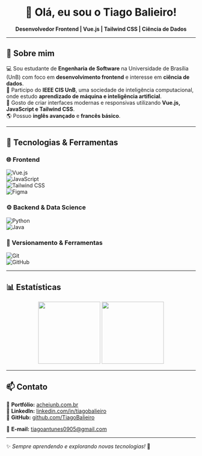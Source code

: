 <h1 align="center">👋 Olá, eu sou o Tiago Balieiro!</h1>

<p align="center">
  <strong>Desenvolvedor Frontend | Vue.js | Tailwind CSS | Ciência de Dados</strong>
</p>

---

## 🚀 Sobre mim  

💻 Sou estudante de **Engenharia de Software** na Universidade de Brasília (UnB) com foco em **desenvolvimento frontend** e interesse em **ciência de dados**.  
📌 Participo do **IEEE CIS UnB**, uma sociedade de inteligência computacional, onde estudo **aprendizado de máquina e inteligência artificial**.  
🎨 Gosto de criar interfaces modernas e responsivas utilizando **Vue.js, JavaScript e Tailwind CSS**.  
🌎 Possuo **inglês avançado** e **francês básico**.  

---

## 🔧 Tecnologias & Ferramentas  

### 🌐 Frontend  
![Vue.js](https://img.shields.io/badge/Vue.js-35495E?style=for-the-badge&logo=vuedotjs&logoColor=4FC08D)  
![JavaScript](https://img.shields.io/badge/JavaScript-F7DF1E?style=for-the-badge&logo=javascript&logoColor=black)  
![Tailwind CSS](https://img.shields.io/badge/TailwindCSS-38B2AC?style=for-the-badge&logo=tailwind-css&logoColor=white)  
![Figma](https://img.shields.io/badge/Figma-000000?style=for-the-badge&logo=figma&logoColor=white)  

### ⚙️ Backend & Data Science  
![Python](https://img.shields.io/badge/Python-3776AB?style=for-the-badge&logo=python&logoColor=white)  
![Java](https://img.shields.io/badge/Java-007396?style=for-the-badge&logo=java&logoColor=white)  

### 🔗 Versionamento & Ferramentas  
![Git](https://img.shields.io/badge/Git-F05032?style=for-the-badge&logo=git&logoColor=white)  
![GitHub](https://img.shields.io/badge/GitHub-181717?style=for-the-badge&logo=github&logoColor=white)  

---

## 📊 Estatísticas  

<p align="center">
  <img src="https://github-readme-stats.vercel.app/api?username=TiagoBalieiro&show_icons=true&theme=radical" height="165" />
  <img src="https://github-readme-stats.vercel.app/api/top-langs/?username=TiagoBalieiro&layout=compact&theme=radical" height="165" />
</p>

---

## 📫 Contato  

🔗 **Portfólio:** [acheiunb.com.br](http://www.acheiunb.com.br)  
📌 **LinkedIn:** [linkedin.com/in/tiagobalieiro](http://www.linkedin.com/in/tiagobalieiro)  
🐙 **GitHub:** [github.com/TiagoBalieiro](https://github.com/TiagoBalieiro)  

💌 **E-mail:** tiagoantunes0905@gmail.com  

---

✨ _Sempre aprendendo e explorando novas tecnologias!_ 🚀
